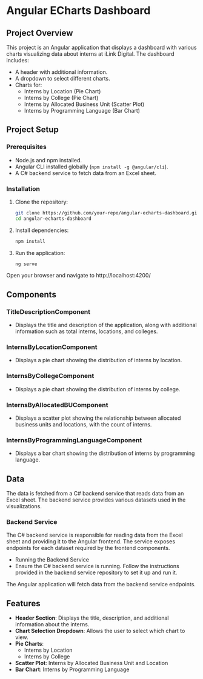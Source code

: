 # Angular ECharts Dashboard

## Project Overview

This project is an Angular application that displays a dashboard with various charts visualizing data about interns at iLink Digital. The dashboard includes:

- A header with additional information.
- A dropdown to select different charts.
- Charts for:
  - Interns by Location (Pie Chart)
  - Interns by College (Pie Chart)
  - Interns by Allocated Business Unit (Scatter Plot)
  - Interns by Programming Language (Bar Chart)

## Project Setup

### Prerequisites

- Node.js and npm installed.
- Angular CLI installed globally (`npm install -g @angular/cli`).
- A C# backend service to fetch data from an Excel sheet.
  
### Installation

1. Clone the repository:
   ```bash
   git clone https://github.com/your-repo/angular-echarts-dashboard.git
   cd angular-echarts-dashboard
   
2. Install dependencies:
   ```bash
   npm install
   
3. Run the application:
   ```bash
   ng serve

Open your browser and navigate to http://localhost:4200/
   
## Components

### TitleDescriptionComponent

- Displays the title and description of the application, along with additional information such as total interns, locations, and colleges.

### InternsByLocationComponent

- Displays a pie chart showing the distribution of interns by location.

### InternsByCollegeComponent

- Displays a pie chart showing the distribution of interns by college.

### InternsByAllocatedBUComponent

- Displays a scatter plot showing the relationship between allocated business units and locations, with the count of interns.

### InternsByProgrammingLanguageComponent

- Displays a bar chart showing the distribution of interns by programming language.

## Data
The data is fetched from a C# backend service that reads data from an Excel sheet. The backend service provides various datasets used in the visualizations.

### Backend Service
The C# backend service is responsible for reading data from the Excel sheet and providing it to the Angular frontend. The service exposes endpoints for each dataset required by the frontend components.

- Running the Backend Service
- Ensure the C# backend service is running. Follow the instructions provided in the backend service repository to set it up and run it.

The Angular application will fetch data from the backend service endpoints.

## Features

- **Header Section**: Displays the title, description, and additional information about the interns.
- **Chart Selection Dropdown**: Allows the user to select which chart to view.
- **Pie Charts**:
  - Interns by Location
  - Interns by College
- **Scatter Plot**: Interns by Allocated Business Unit and Location
- **Bar Chart**: Interns by Programming Language




